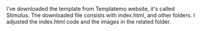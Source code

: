 I've downloaded the template from Templatemo website, it's called Stimulus.
The downloaded file consists with index.html, and other folders.
I adjusted the index.html code and the images in the related folder.

